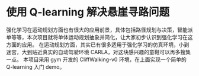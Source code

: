 # 使用 Q-learning 解决悬崖寻路问题
强化学习在运动规划方面也有很大的应用前景，具体包括路径规划与决策，智能派单等等，本次项目就将单体运动规划抽象并简化，让大家初步认识到强化学习在这方面的应用。
在运动规划方面，其实已有很多适用于强化学习的仿真环境，小到迷宫，大到贴近真实的自动驾驶环境 CARLA，对这块感兴趣的童鞋可以再多搜集一点。
本项目采用 gym 开发的 CliffWalking-v0 环境，在上面实现一个简单的 Q-learning 入门 demo。